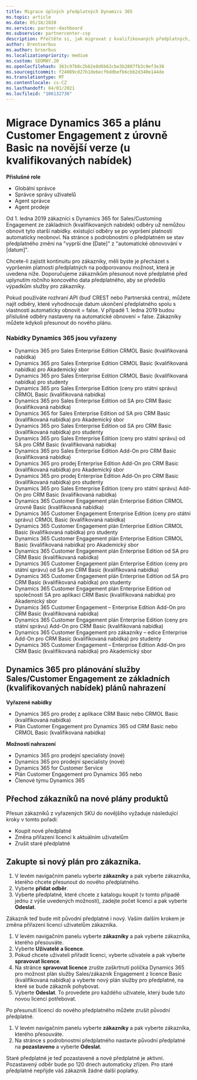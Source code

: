 ```yaml
---
title: Migrace úplných předplatných Dynamics 365
ms.topic: article
ms.date: 05/18/2020
ms.service: partner-dashboard
ms.subservice: partnercenter-csp
description: Přečtěte si, jak migrovat z kvalifikovaných předplatných, Basic Dynamics 365 na nové předplatné dřív, než vyprší platnost stávajících předplatných.
author: Brentserbus
ms.author: brserbus
ms.localizationpriority: medium
ms.custom: SEOMAY.20
ms.openlocfilehash: 363c97b8c2b62e8d6b62cbe3b2807fb3c0ef3e38
ms.sourcegitcommit: f24089cd27b1de6ecf6ddbefb6cbb2d340e144de
ms.translationtype: MT
ms.contentlocale: cs-CZ
ms.lasthandoff: 04/01/2021
ms.locfileid: "106132736"
---
```

# <a name="migrate-dynamics-365-and-customer-engagement-plan-from-basic-qualified-offers-to-newer-versions"></a>Migrace Dynamics 365 a plánu Customer Engagement z úrovně Basic na novější verze (u kvalifikovaných nabídek)

**Příslušné role**

- Globální správce
- Správce správy uživatelů
- Agent správce
- Agent prodeje

Od 1. ledna 2019 zákazníci s Dynamics 365 for Sales/Customing Engagement ze základních (kvalifikovaných nabídek) odběry už nemůžou obnovit tyto starší nabídky. existující odběry se po vypršení platnosti automaticky neobnoví. Na stránce s podrobnostmi o předplatném se stav předplatného změní na "vyprší dne [Date]" z "automatické obnovování v [datum]". 

Chcete-li zajistit kontinuitu pro zákazníky, měli byste je přecházet s vypršením platnosti předplatných na podporovanou možnost, která je uvedena níže. Doporučujeme zákazníkům přesunout nové předplatné před uplynutím ročního koncového data předplatného, aby se předešlo výpadkům služby pro zákazníky.

Pokud používáte rozhraní API (buď CREST nebo Partnerská centra), můžete najít odběry, které vyhodnocuje datum ukončení předplatného spolu s vlastností automaticky obnovit = false. V případě 1. ledna 2019 budou příslušné odběry nastaveny na automatické obnovení = false. Zákazníky můžete kdykoli přesunout do nového plánu. 

### <a name="the-dynamics-365-offers-being-retired"></a>Nabídky Dynamics 365 jsou vyřazeny

- Dynamics 365 pro Sales Enterprise Edition CRMOL Basic (kvalifikovaná nabídka)
- Dynamics 365 pro Sales Enterprise Edition CRMOL Basic (kvalifikovaná nabídka) pro Akademický sbor
- Dynamics 365 pro Sales Enterprise Edition CRMOL Basic (kvalifikovaná nabídka) pro studenty
- Dynamics 365 pro Sales Enterprise Edition (ceny pro státní správu) CRMOL Basic (kvalifikovaná nabídka)
- Dynamics 365 pro Sales Enterprise Edition od SA pro CRM Basic (kvalifikovaná nabídka)
- Dynamics 365 for Sales Enterprise Edition od SA pro CRM Basic (kvalifikovaná nabídka) pro Akademický sbor
- Dynamics 365 pro Sales Enterprise Edition od SA pro CRM Basic (kvalifikovaná nabídka) pro studenty
- Dynamics 365 pro Sales Enterprise Edition (ceny pro státní správu) od SA pro CRM Basic (kvalifikovaná nabídka)
- Dynamics 365 pro Sales Enterprise Edition Add-On pro CRM Basic (kvalifikovaná nabídka)
- Dynamics 365 pro prodej Enterprise Edition Add-On pro CRM Basic (kvalifikovaná nabídka) pro Akademický sbor
- Dynamics 365 pro prodej Enterprise Edition Add-On pro CRM Basic (kvalifikovaná nabídka) pro studenty
- Dynamics 365 pro Sales Enterprise Edition (ceny pro státní správu) Add-On pro CRM Basic (kvalifikovaná nabídka)
- Dynamics 365 Customer Engagement plán Enterprise Edition CRMOL úrovně Basic (kvalifikovaná nabídka)
- Dynamics 365 Customer Engagement Enterprise Edition (ceny pro státní správu) CRMOL Basic (kvalifikovaná nabídka)
- Dynamics 365 Customer Engagement plán Enterprise Edition CRMOL Basic (kvalifikovaná nabídka) pro studenty
- Dynamics 365 Customer Engagement plán Enterprise Edition CRMOL Basic (kvalifikovaná nabídka) pro Akademický sbor
- Dynamics 365 Customer Engagement plán Enterprise Edition od SA pro CRM Basic (kvalifikovaná nabídka)
- Dynamics 365 Customer Engagement plán Enterprise Edition (ceny pro státní správu) od SA pro CRM Basic (kvalifikovaná nabídka)
- Dynamics 365 Customer Engagement plán Enterprise Edition od SA pro CRM Basic (kvalifikovaná nabídka) pro studenty
- Dynamics 365 Customer Engagement plán Enterprise Edition od společnosti SA pro aplikaci CRM Basic (kvalifikovaná nabídka) pro Akademický sbor
- Dynamics 365 Customer Engagement – Enterprise Edition Add-On pro CRM Basic (kvalifikovaná nabídka)
- Dynamics 365 Customer Engagement plán Enterprise Edition (ceny pro státní správu) Add-On pro CRM Basic (kvalifikovaná nabídka)
- Dynamics 365 Customer Engagement pro zákazníky – edice Enterprise Add-On pro CRM Basic (kvalifikovaná nabídka) pro studenty
- Dynamics 365 Customer Engagement – Enterprise Edition Add-On pro CRM Basic (kvalifikovaná nabídka) pro Akademický sbor



## <a name="dynamics-365-for-sales-customer-engagement-plan-from-basic-qualified-offers-replacement-plans"></a>Dynamics 365 pro plánování služby Sales/Customer Engagement ze základních (kvalifikovaných nabídek) plánů nahrazení

**Vyřazené nabídky**   

- Dynamics 365 pro prodej z aplikace CRM Basic nebo CRMOL Basic (kvalifikovaná nabídka)
- Plán Customer Engagement pro Dynamics 365 od CRM Basic nebo CRMOL Basic (kvalifikovaná nabídka)

**Možnosti nahrazení**
- Dynamics 365 pro prodejní specialisty (nové)
- Dynamics 365 pro prodejní specialisty (nové)
- Dynamics 365 for Customer Service
- Plán Customer Engagement pro Dynamics 365 nebo
- Členové týmu Dynamics 365



## <a name="transition-customers-to-new-product-plans"></a>Přechod zákazníků na nové plány produktů

Přesun zákazníků z vyřazených SKU do novějšího vyžaduje následující kroky v tomto pořadí:

- Koupit nové předplatné
- Změna přiřazení licencí k aktuálním uživatelům
- Zrušit staré předplatné

## <a name="purchase-the-new-plan-for-your-customer"></a>Zakupte si nový plán pro zákazníka.

1. V levém navigačním panelu vyberte **zákazníky** a pak vyberte zákazníka, kterého chcete přesunout do nového předplatného.
2. Vyberte **přidat odběr**.
3. Vyberte předplatné, které chcete z katalogu koupit (v tomto případě jednu z výše uvedených možností), zadejte počet licencí a pak vyberte **Odeslat**. 

Zákazník teď bude mít původní předplatné i nový. Vaším dalším krokem je změna přiřazení licencí uživatelům zákazníka.

1. V levém navigačním panelu vyberte **zákazníky** a pak vyberte zákazníka, kterého přesouváte.
2. Vyberte **Uživatelé a licence**.
3. Pokud chcete uživateli přiřadit licenci, vyberte uživatele a pak vyberte **spravovat licence**. 
4. Na stránce **spravovat licence** zrušte zaškrtnutí políčka Dynamics 365 pro možnost plán služby Sales/zákazník Engagement z licence Basic (kvalifikovaná nabídka) a vyberte nový plán služby pro předplatné, na které se bude zákazník pohybovat. 
5. Vyberte **Odeslat**. To provedete pro každého uživatele, který bude tuto novou licenci potřebovat. 

Po přesunutí licencí do nového předplatného můžete zrušit původní předplatné. 

1. V levém navigačním panelu vyberte **zákazníky** a pak vyberte zákazníka, kterého přesouváte.
2. Na stránce s podrobnostmi předplatného nastavte původní předplatné na **pozastaveno** a vyberte **Odeslat**.

Staré předplatné je teď pozastavené a nové předplatné je aktivní. Pozastavený odběr bude po 120 dnech automaticky zřízen. Pro staré předplatné nepřijde váš zákazník žádné další poplatky.
 

 



